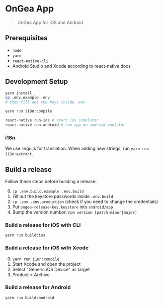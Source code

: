 # OnGea App

> OnGea App for iOS and Android

## Prerequisites

- `node`
- `yarn`
- `react-native-cli`
- Android Studio and Xcode according to react-native docs

## Development Setup

```sh
yarn install
cp .env.example .env
# then fill out the keys inside .env

yarn run i18n:compile

react-native run-ios # start ios simulator
react-native run-android # run app on android emulator
```

### i18n

We use linguijs for translation. When adding new strings, run `yarn run i18n:extract`.

## Build a release

Follow these steps before building a release:

0. `cp .env.build.example .env.build`
1. Fill out the keystore passwords inside `.env.build`
2. `cp .env .env.production` (check if you need to change the credentials)
3. Put `ongea-release-key.keystore` into `android/app`
4. Bump the version number: `npm version [patch|minor|major]`

### Build a release for iOS with CLI

```
yarn run build:ios
```

### Build a release for iOS with Xcode

0. `yarn run i18n:compile`
1. Start Xcode and open the project
2. Select "Generic iOS Device" as target
3. Product > Archive

### Build a release for Android

```
yarn run build:android
```
